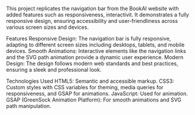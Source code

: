 This project replicates the navigation bar from the BookAI website with added features such as responsiveness, interactivit.
It demonstrates a fully responsive design, ensuring accessibility and user-friendliness across various screen sizes and devices.

Features
Responsive Design: The navigation bar is fully responsive, adapting to different screen sizes including desktops, tablets, and mobile devices.
Smooth Animations: Interactive elements like the navigation links and the SVG path animation provide a dynamic user experience.
Modern Design: The design follows modern web standards and best practices, ensuring a sleek and professional look.

Technologies Used
HTML5: Semantic and accessible markup.
CSS3: Custom styles with CSS variables for theming, media queries for responsiveness, and GSAP for animations.
JavaScript: Used for animation.
GSAP (GreenSock Animation Platform): For smooth animations and SVG path manipulation.
